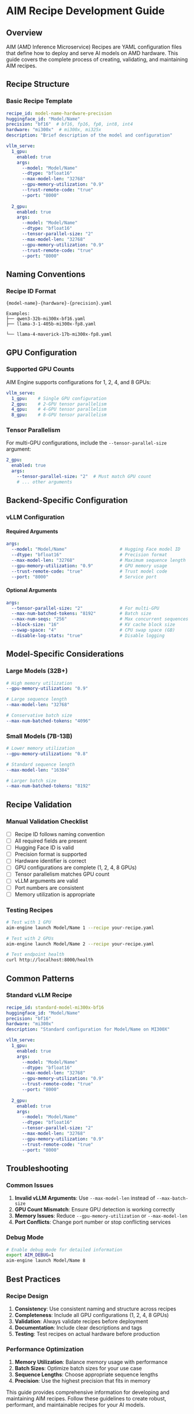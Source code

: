 # AIM Recipe Development Guide

## Overview

AIM (AMD Inference Microservice) Recipes are YAML configuration files that define how to deploy and serve AI models on AMD hardware. This guide covers the complete process of creating, validating, and maintaining AIM recipes.

## Recipe Structure

### Basic Recipe Template

```yaml
recipe_id: model-name-hardware-precision
huggingface_id: "Model/Name"
precision: "bf16"  # bf16, fp16, fp8, int8, int4
hardware: "mi300x"  # mi300x, mi325x
description: "Brief description of the model and configuration"

vllm_serve:
  1_gpu:
    enabled: true
    args:
      --model: "Model/Name"
      --dtype: "bfloat16"
      --max-model-len: "32768"
      --gpu-memory-utilization: "0.9"
      --trust-remote-code: "true"
      --port: "8000"
  
  2_gpu:
    enabled: true
    args:
      --model: "Model/Name"
      --dtype: "bfloat16"
      --tensor-parallel-size: "2"
      --max-model-len: "32768"
      --gpu-memory-utilization: "0.9"
      --trust-remote-code: "true"
      --port: "8000"
```

## Naming Conventions

### Recipe ID Format
```
{model-name}-{hardware}-{precision}.yaml

Examples:
├── qwen3-32b-mi300x-bf16.yaml
├── llama-3-1-405b-mi300x-fp8.yaml

└── llama-4-maverick-17b-mi300x-fp8.yaml
```

## GPU Configuration

### Supported GPU Counts
AIM Engine supports configurations for 1, 2, 4, and 8 GPUs:

```yaml
vllm_serve:
  1_gpu:    # Single GPU configuration
  2_gpu:    # 2-GPU tensor parallelism
  4_gpu:    # 4-GPU tensor parallelism
  8_gpu:    # 8-GPU tensor parallelism
```

### Tensor Parallelism
For multi-GPU configurations, include the `--tensor-parallel-size` argument:

```yaml
2_gpu:
  enabled: true
  args:
    --tensor-parallel-size: "2"  # Must match GPU count
    # ... other arguments
```

## Backend-Specific Configuration

### vLLM Configuration

#### Required Arguments
```yaml
args:
  --model: "Model/Name"                    # Hugging Face model ID
  --dtype: "bfloat16"                      # Precision format
  --max-model-len: "32768"                 # Maximum sequence length
  --gpu-memory-utilization: "0.9"          # GPU memory usage
  --trust-remote-code: "true"              # Trust model code
  --port: "8000"                           # Service port
```

#### Optional Arguments
```yaml
args:
  --tensor-parallel-size: "2"              # For multi-GPU
  --max-num-batched-tokens: "8192"         # Batch size
  --max-num-seqs: "256"                    # Max concurrent sequences
  --block-size: "16"                       # KV cache block size
  --swap-space: "4"                        # CPU swap space (GB)
  --disable-log-stats: "true"              # Disable logging
```

## Model-Specific Considerations

### Large Models (32B+)
```yaml
# High memory utilization
--gpu-memory-utilization: "0.9"

# Large sequence length
--max-model-len: "32768"

# Conservative batch size
--max-num-batched-tokens: "4096"
```

### Small Models (7B-13B)
```yaml
# Lower memory utilization
--gpu-memory-utilization: "0.8"

# Standard sequence length
--max-model-len: "16384"

# Larger batch size
--max-num-batched-tokens: "8192"
```

## Recipe Validation

### Manual Validation Checklist
- [ ] Recipe ID follows naming convention
- [ ] All required fields are present
- [ ] Hugging Face ID is valid
- [ ] Precision format is supported
- [ ] Hardware identifier is correct
- [ ] GPU configurations are complete (1, 2, 4, 8 GPUs)
- [ ] Tensor parallelism matches GPU count
- [ ] vLLM arguments are valid
- [ ] Port numbers are consistent
- [ ] Memory utilization is appropriate

### Testing Recipes
```bash
# Test with 1 GPU
aim-engine launch Model/Name 1 --recipe your-recipe.yaml

# Test with 2 GPUs
aim-engine launch Model/Name 2 --recipe your-recipe.yaml

# Test endpoint health
curl http://localhost:8000/health
```

## Common Patterns

### Standard vLLM Recipe
```yaml
recipe_id: standard-model-mi300x-bf16
huggingface_id: "Model/Name"
precision: "bf16"
hardware: "mi300x"
description: "Standard configuration for Model/Name on MI300X"

vllm_serve:
  1_gpu:
    enabled: true
    args:
      --model: "Model/Name"
      --dtype: "bfloat16"
      --max-model-len: "32768"
      --gpu-memory-utilization: "0.9"
      --trust-remote-code: "true"
      --port: "8000"
  
  2_gpu:
    enabled: true
    args:
      --model: "Model/Name"
      --dtype: "bfloat16"
      --tensor-parallel-size: "2"
      --max-model-len: "32768"
      --gpu-memory-utilization: "0.9"
      --trust-remote-code: "true"
      --port: "8000"
```

## Troubleshooting

### Common Issues
1. **Invalid vLLM Arguments**: Use `--max-model-len` instead of `--max-batch-size`
2. **GPU Count Mismatch**: Ensure GPU detection is working correctly
3. **Memory Issues**: Reduce `--gpu-memory-utilization` or `--max-model-len`
4. **Port Conflicts**: Change port number or stop conflicting services

### Debug Mode
```bash
# Enable debug mode for detailed information
export AIM_DEBUG=1
aim-engine launch Model/Name 8
```

## Best Practices

### Recipe Design
1. **Consistency**: Use consistent naming and structure across recipes
2. **Completeness**: Include all GPU configurations (1, 2, 4, 8 GPUs)
3. **Validation**: Always validate recipes before deployment
4. **Documentation**: Include clear descriptions and tags
5. **Testing**: Test recipes on actual hardware before production

### Performance Optimization
1. **Memory Utilization**: Balance memory usage with performance
2. **Batch Sizes**: Optimize batch sizes for your use case
3. **Sequence Lengths**: Choose appropriate sequence lengths
4. **Precision**: Use the highest precision that fits in memory

This guide provides comprehensive information for developing and maintaining AIM recipes. Follow these guidelines to create robust, performant, and maintainable recipes for your AI models.
